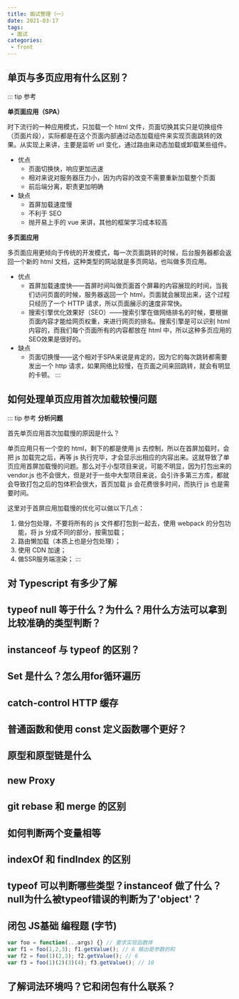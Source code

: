 ```yaml
---
title: 面试整理（一）
date: 2021-03-17
tags:
 - 面试
categories:
 - front
---
```


## 单页与多页应用有什么区别？

::: tip 参考

**单页面应用（SPA）**

时下流行的一种应用模式，只加载一个 html 文件，页面切换其实只是切换组件（页面片段），实际都是在这个页面内部通过动态加载组件来实现页面跳转的效果。从实现上来讲，主要是监听 url 变化，通过路由来动态加载或卸载某些组件。
- 优点
  - 页面切换快，响应更加迅速
  - 相对来说对服务器压力小，因为内容的改变不需要重新加载整个页面
  - 前后端分离，职责更加明确
- 缺点
  - 首屏加载速度慢
  - 不利于 SEO
  - 抛开易上手的 vue 来讲，其他的框架学习成本较高

**多页面应用**

多页面应用更倾向于传统的开发模式，每一次页面跳转的时候，后台服务器都会返回一个新的 html 文档，这种类型的网站就是多页网站，也叫做多页应用。
- 优点
  - 首屏加载速度快——首屏时间叫做页面首个屏幕的内容展现的时间，当我们访问页面的时候，服务器返回一个 html，页面就会展现出来，这个过程只经历了一个 HTTP 请求，所以页面展示的速度非常快。
  - 搜索引擎优化效果好（SEO）——搜索引擎在做网络排名的时候，要根据页面内容才能给网页权重，来进行网页的排名。搜索引擎是可以识别 html 内容的，而我们每个页面所有的内容都放在 html 中，所以这种多页应用的SEO效果是很好的。
- 缺点
  - 页面切换慢——这个相对于SPA来说是肯定的，因为它的每次跳转都需要发出一个 http 请求，如果网络比较慢，在页面之间来回跳转，就会有明显的卡顿。
:::

## 如何处理单页应用首次加载较慢问题

::: tip 参考
**分析问题**

首先单页应用首次加载慢的原因是什么？

单页应用只有一个空的 html，剩下的都是使用 js 去控制，所以在首屏加载时，会把 js 加载完之后，再等 js 执行完毕，才会显示出相应的内容出来。这就导致了单页应用首屏加载慢的问题。那么对于小型项目来说，可能不明显，因为打包出来的 vendor.js 也不会很大，但是对于一些中大型项目来说，会引许多第三方库，都就会导致打包之后的包体积会很大，首页加载 js 会花费很多时间，而执行 js 也是需要时间。

这里对于首屏应用加载慢的优化可以做以下几点：
1. 做分包处理，不要将所有的 js 文件都打包到一起去，使用 webpack 的分包功能，将 js 分成不同的部分，按需加载；
2. 路由懒加载（本质上也是分包处理）；
3. 使用 CDN 加速；
4. 做SSR服务端渲染；
:::

## 对 Typescript 有多少了解
## typeof null 等于什么？为什么？用什么方法可以拿到比较准确的类型判断？

## instanceof 与 typeof 的区别？

## Set 是什么？怎么用for循环遍历

## catch-control HTTP 缓存

## 普通函数和使用 const 定义函数哪个更好？

## 原型和原型链是什么

## new Proxy

## git rebase 和 merge 的区别

## 如何判断两个变量相等

## indexOf 和 findIndex 的区别

## typeof 可以判断哪些类型？instanceof 做了什么？null为什么被typeof错误的判断为了'object'？

## 闭包 JS基础 编程题 (字节) 

```js
var foo = function(...args) {} // 要求实现函数体
var f1 = foo(1,2,3); f1.getValue(); // 6 输出是参数的和
var f2 = foo(1)(2,3); f2.getValue(); // 6
var f3 = foo(1)(2)(3)(4); f3.getValue(); // 10
```

## 了解词法环境吗？它和闭包有什么联系？